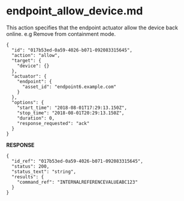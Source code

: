 
# endpoint_allow_device.md

This action specifies that the endpoint actuator allow the device back online. e.g Remove from containment mode.

```
{
  "id": "017b53ed-0a59-4026-b071-092083315645",
  "action": "allow",
  "target": {
    "device": {}
  },
  "actuator": {
    "endpoint": {
      "asset_id": "endpoint6.example.com"
    }
  },
  "options": {
    "start_time": "2018-08-01T17:29:13.150Z",
    "stop_time": "2018-08-01T20:29:13.150Z",
    "duration": 0,
    "response_requested": "ack"
  }
}
```

**RESPONSE**

```
{
  "id_ref": "017b53ed-0a59-4026-b071-092083315645",
  "status": 200,
  "status_text": "string",
  "results": {
    "command_ref": "INTERNALREFERENCEVALUEABC123"
  }
}
```
